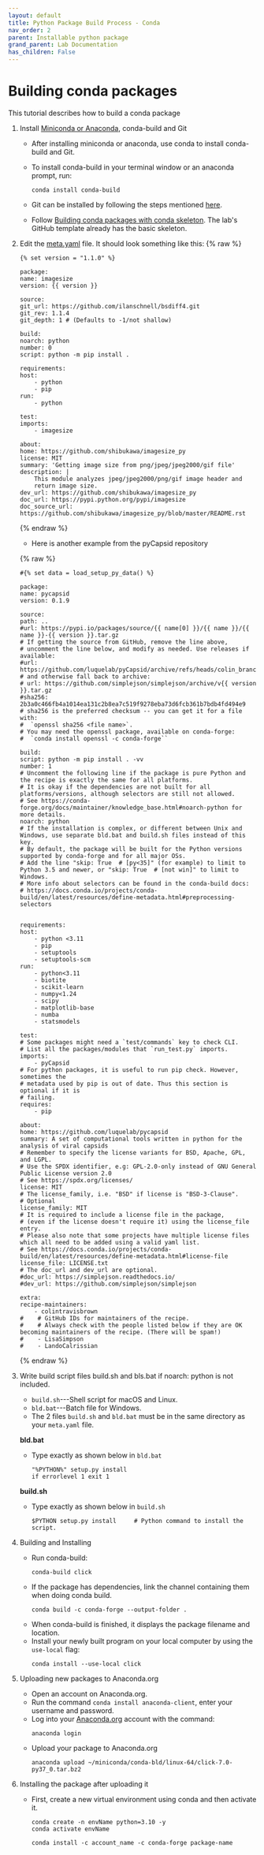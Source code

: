 ```yaml
---
layout: default
title: Python Package Build Process - Conda
nav_order: 2
parent: Installable python package
grand_parent: Lab Documentation
has_children: False
---
```


# Building conda packages 

This tutorial describes how to build a conda package 

1. Install [Miniconda or Anaconda](https://docs.anaconda.com/anaconda/install/), conda-build and Git 

    - After installing miniconda or anaconda, use conda to install conda-build and Git.
    - To install conda-build in your terminal window or an anaconda prompt, run:

        ``` 
        conda install conda-build
        ```
    - Git can be installed by following the steps mentioned [here](https://github.com/git-guides/install-git).
    - Follow [Building conda packages with conda skeleton](https://docs.conda.io/projects/conda-build/en/latest/user-guide/tutorials/build-pkgs-skeleton.html). The lab's GitHub template already has the basic skeleton. 

2. Edit the [meta.yaml](https://docs.conda.io/projects/conda-build/en/latest/resources/define-metadata.html) file. It should look something like this:
    {% raw %}
    ```
    {% set version = "1.1.0" %}

    package:
    name: imagesize
    version: {{ version }}

    source:
    git_url: https://github.com/ilanschnell/bsdiff4.git
    git_rev: 1.1.4
    git_depth: 1 # (Defaults to -1/not shallow)

    build:
    noarch: python
    number: 0
    script: python -m pip install .

    requirements:
    host:
        - python
        - pip
    run:
        - python

    test:
    imports:
        - imagesize

    about:
    home: https://github.com/shibukawa/imagesize_py
    license: MIT
    summary: 'Getting image size from png/jpeg/jpeg2000/gif file'
    description: |
        This module analyzes jpeg/jpeg2000/png/gif image header and
        return image size.
    dev_url: https://github.com/shibukawa/imagesize_py
    doc_url: https://pypi.python.org/pypi/imagesize
    doc_source_url: https://github.com/shibukawa/imagesize_py/blob/master/README.rst

    ```
    {% endraw %}
    - Here is another example from the pyCapsid repository 

    {% raw %}
    ```
    #{% set data = load_setup_py_data() %}

    package:
    name: pycapsid
    version: 0.1.9

    source:
    path: ..
    #url: https://pypi.io/packages/source/{{ name[0] }}/{{ name }}/{{ name }}-{{ version }}.tar.gz
    # If getting the source from GitHub, remove the line above,
    # uncomment the line below, and modify as needed. Use releases if available:
    #url: https://github.com/luquelab/pyCapsid/archive/refs/heads/colin_branch.zip
    # and otherwise fall back to archive:
    # url: https://github.com/simplejson/simplejson/archive/v{{ version }}.tar.gz
    #sha256: 2b3a0c466fb4a1014ea131c2b8ea7c519f9278eba73d6fcb361b7bdb4fd494e9
    # sha256 is the preferred checksum -- you can get it for a file with:
    #  `openssl sha256 <file name>`.
    # You may need the openssl package, available on conda-forge:
    #  `conda install openssl -c conda-forge``

    build:
    script: python -m pip install . -vv
    number: 1
    # Uncomment the following line if the package is pure Python and the recipe is exactly the same for all platforms.
    # It is okay if the dependencies are not built for all platforms/versions, although selectors are still not allowed.
    # See https://conda-forge.org/docs/maintainer/knowledge_base.html#noarch-python for more details.
    noarch: python
    # If the installation is complex, or different between Unix and Windows, use separate bld.bat and build.sh files instead of this key.
    # By default, the package will be built for the Python versions supported by conda-forge and for all major OSs.
    # Add the line "skip: True  # [py<35]" (for example) to limit to Python 3.5 and newer, or "skip: True  # [not win]" to limit to Windows.
    # More info about selectors can be found in the conda-build docs:
    # https://docs.conda.io/projects/conda-build/en/latest/resources/define-metadata.html#preprocessing-selectors


    requirements:
    host:
        - python <3.11
        - pip
        - setuptools
        - setuptools-scm
    run:
        - python<3.11
        - biotite
        - scikit-learn
        - numpy<1.24
        - scipy
        - matplotlib-base
        - numba
        - statsmodels

    test:
    # Some packages might need a `test/commands` key to check CLI.
    # List all the packages/modules that `run_test.py` imports.
    imports:
        - pyCapsid
    # For python packages, it is useful to run pip check. However, sometimes the
    # metadata used by pip is out of date. Thus this section is optional if it is
    # failing.
    requires:
        - pip

    about:
    home: https://github.com/luquelab/pycapsid
    summary: A set of computational tools written in python for the analysis of viral capsids
    # Remember to specify the license variants for BSD, Apache, GPL, and LGPL.
    # Use the SPDX identifier, e.g: GPL-2.0-only instead of GNU General Public License version 2.0
    # See https://spdx.org/licenses/
    license: MIT
    # The license_family, i.e. "BSD" if license is "BSD-3-Clause".
    # Optional
    license_family: MIT
    # It is required to include a license file in the package,
    # (even if the license doesn't require it) using the license_file entry.
    # Please also note that some projects have multiple license files which all need to be added using a valid yaml list.
    # See https://docs.conda.io/projects/conda-build/en/latest/resources/define-metadata.html#license-file
    license_file: LICENSE.txt
    # The doc_url and dev_url are optional.
    #doc_url: https://simplejson.readthedocs.io/
    #dev_url: https://github.com/simplejson/simplejson

    extra:
    recipe-maintainers:
        - colintravisbrown
    #    # GitHub IDs for maintainers of the recipe.
    #    # Always check with the people listed below if they are OK becoming maintainers of the recipe. (There will be spam!)
    #    - LisaSimpson
    #    - LandoCalrissian
    ```
   {% endraw %}

3. Write build script files build.sh and bls.bat if noarch: python is not included.
    - ```build.sh```---Shell script for macOS and Linux.
    - ```bld.bat```---Batch file for Windows.   
    - The 2 files ```build.sh``` and ```bld.bat``` must be in the same directory as your ```meta.yaml``` file.

    **bld.bat**
    
    - Type exactly as shown below in ```bld.bat```
        ```
        "%PYTHON%" setup.py install
        if errorlevel 1 exit 1  
        ``` 

    **build.sh**

    - Type exactly as shown below in ```build.sh```
        ```
        $PYTHON setup.py install     # Python command to install the script.

        ```
4. Building and Installing 
    - Run conda-build:
        ```
        conda-build click
        ```
    - If the package has dependencies, link the channel containing them when doing conda build. 
        ```
        conda build -c conda-forge --output-folder .
        ```
    - When conda-build is finished, it displays the package filename and location. 
    - Install your newly built program on your local computer by using the ```use-local``` flag:
        ```
        conda install --use-local click
        ```

5. Uploading new packages to Anaconda.org
    - Open an account on Anaconda.org.
    - Run the command ```conda install anaconda-client```, enter your username and password. 
    - Log into your [Anaconda.org](http://anaconda.org/) account with the command:
        ```
        anaconda login
        ```
    - Upload your package to Anaconda.org
        ```
        anaconda upload ~/miniconda/conda-bld/linux-64/click-7.0-py37_0.tar.bz2
        ```

6. Installing the package after uploading it 
    - First, create a new virtual environment using conda and then activate it.

        ```
        conda create -n envName python=3.10 -y
        conda activate envName
        ```
        ```
        conda install -c account_name -c conda-forge package-name
        ```
